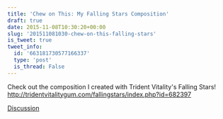 ```yaml
---
title: 'Chew on This: My Falling Stars Composition'
draft: true
date: 2015-11-08T10:30:20+00:00
slug: '201511081030-chew-on-this-falling-stars'
is_tweet: true
tweet_info:
  id: '663181730577166337'
  type: 'post'
  is_thread: False
---
```




Check out the composition I created with Trident Vitality's Falling Stars! <http://tridentvitalitygum.com/fallingstars/index.php?id=682397>

[Discussion](https://x.com/sytelus/status/663181730577166337)
